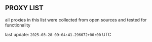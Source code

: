 ## PROXY LIST

all proxies in this list were collected from open sources and tested for functionality

last update: `2025-03-28 09:04:41.296672+00:00` UTC
